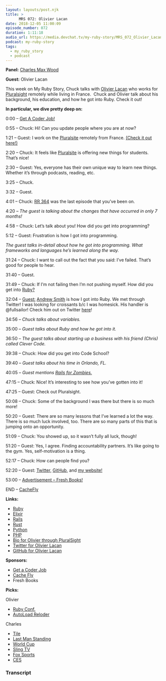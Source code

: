 ```yaml
---
layout: layouts/post.njk
title: >
      MRS 072: Olivier Lacan
date: 2018-12-05 11:00:09
episode_number: 072
duration: 1:11:18
audio_url: https://media.devchat.tv/my-ruby-story/MRS_072_Olivier_Lacan.mp3
podcast: my-ruby-story
tags: 
  - my_ruby_story
  - podcast
---
```


 **Panel:** [Charles Max Wood](https://twitter.com/cmaxw?ref_src=twsrc%255Egoogle%257Ctwcamp%255Eserp%257Ctwgr%255Eauthor)

**Guest:** Olivier Lacan

This week on My Ruby Story, Chuck talks with [Olivier Lacan](https://twitter.com/olivierlacan?lang=en) who works for [Pluralsight](https://www.pluralsight.com) remotely while living in France.&nbsp; Chuck and Olivier talk about his background, his education, and how he got into Ruby. Check it out!

**In particular, we dive pretty deep on:**

0:00 – [Get A Coder Job!](http://getacoderjob.com/)

0:55 – Chuck: Hi! Can you update people where you are at now?

1:21 – Guest: I work on the [Pluralsite](https://www.pluralsight.com) remotely from France. [(Check it out here!)](https://www.pluralsight.com/authors/olivier-lacan)

2:20 – Chuck: It feels like [Pluralsite](https://www.pluralsight.com) is offering new things for students. That’s nice!

2:30 – Guest: Yes, everyone has their own unique way to learn new things. Whether it’s through podcasts, reading, etc.

3:25 – Chuck.

3:32 – Guest.

4:01 – Chuck: [RR 364](https://devchat.tv/ruby-rogues/rr-364-why-wont-bundle-update-with-olivier-lacan/) was the last episode that you’ve been on.

4:20 – _The guest is talking about the changes that have occurred in only 7 months!_

4:58 – Chuck: Let’s talk about you! How did you get into programming?

5:12 – Guest: Frustration is how I got into programming.

_The guest talks in-detail about how he got into programming. What frameworks and languages he’s learned along the way._

31:24 – Chuck: I want to call out the fact that you said: I’ve failed. That’s good for people to hear.

31:40 – Guest.

31:49 – Chuck: If I’m not failing then I’m not pushing myself. How did you get into [Ruby?](https://www.ruby-lang.org/en/)

32:04 – [Guest:](https://twitter.com/olivierlacan?lang=en) [Andrew Smith](https://github.com/fullsailor) is how I got into Ruby. We met through Twitter! I was looking for croissants b/c I was homesick. His handler is @fullsailor! Check him out on Twitter [here](https://twitter.com/fullsailor)!

34:56 – _Chuck talks about variables._

35:00 – _Guest talks about Ruby and how he got into it._

36:50 – _The guest talks about starting up a business with his friend (Chris) called Clever Code._

39:38 – Chuck: How did you get into Code School?

39:40 – _Guest talks about his time in Orlando, FL._

40:05 – _Guest mentions_ [_Rails for Zombies._](https://www.pluralsight.com/courses/code-school-rails-for-zombies)

47:15 – Chuck: Nice! It’s interesting to see how you’ve gotten into it!

47:25 – Guest: Check out Pluralsight.

50:08 – Chuck: Some of the background I was there but there is so much more!

50:20 – Guest: There are so many lessons that I’ve learned a lot the way. There is so much luck involved, too. There are so many parts of this that is jumping onto an opportunity.

51:09 – Chuck: You showed up, so it wasn’t fully all luck, though!

51:20 – Guest: Yes, I agree. Finding accountability partners. It’s like going to the gym. Yes, self-motivation is a thing.

52:17 – Chuck: How can people find you?

52:20 – Guest: [Twitter,](https://twitter.com/olivierlacan?lang=en) [GitHub](https://github.com/olivierlacan), and [my website!](https://olivierlacan.com)

53:00 – [Advertisement – Fresh Books!](https://www.freshbooks.com/?ref=ppc-na-fb&camp=US%2528SEM%2529Branded%257CEXM&ag=freshbooks+%252Bx&kw=freshbooks&campaignid=717543354&adgroupid=51893696397&kwid=kwd-298507762065&dv=c&ntwk=g&crid=285105591548&source=GOOGLE&gclid=EAIaIQobChMI8viYt8GL3gIVj4dpCh1UVgrBEAAYASAAEgK1afD_BwE&gclsrc=aw.ds&dclid=CL34x7jBi94CFVO6TwodjvwGtA)

END – [CacheFly](https://www.cachefly.com)

**Links:**

- [Ruby](https://www.ruby-lang.org/en/)
- [Elixir](https://elixir-lang.org)
- [Rails](https://github.com/rails/rails)
- [Rust](https://www.rust-lang.org/en-US/)
- [Python](https://www.python.org)
- [PHP](http://www.php.net)
- [Bio for Olivier through PluralSight](https://www.pluralsight.com/authors/olivier-lacan)
- [Twitter for Olivier Lacan](https://twitter.com/olivierlacan?lang=en)
- [GitHub for Olivier Lacan](https://github.com/olivierlacan)

**Sponsors:**

- [Get a Coder Job](http://getacoderjob.com/)
- [Cache Fly](https://www.cachefly.com)
- Fresh Books

**Picks:**

Olivier

- [Ruby Conf.](https://rubyconf.org)
- [AutoLoad Reloder](https://github.com/Shopify/autoload_reloader)

Charles

- [Tile](https://www.thetileapp.com/en-us/)
- [Last Man Standing](https://www.fox.com/last-man-standing/)
- [World Cup](https://en.wikipedia.org/wiki/2018_FIFA_World_Cup)
- [Sling TV](https://www.sling.com)
- [Fox Sports](https://www.foxsports.com)
- [CES](https://www.ces.tech)


### Transcript


